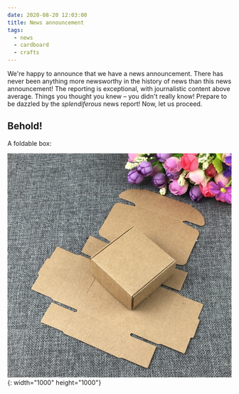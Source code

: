 ```yaml
---
date: 2020-08-20 12:03:00
title: News announcement
tags:
  - news
  - cardboard
  - crafts
---
```


We're happy to announce that we have a news announcement. There has never been anything more newsworthy in the history of news than this news announcement\! The reporting is exceptional, with journalistic content above average. Things you thought you knew – you didn't really know\! Prepare to be dazzled by the *splendiferous* news report\! Now, let us proceed.

## Behold\!

A foldable box:

![](/uploads/news-announcement/box-template.jpg){: width="1000" height="1000"}